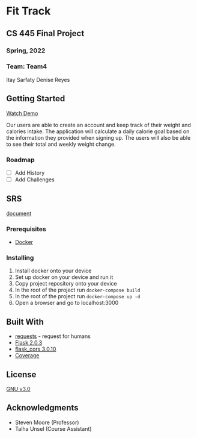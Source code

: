 
# Fit Track
## CS 445 Final Project
### Spring, 2022

### Team: Team4
Itay Sarfaty
Denise Reyes

## Getting Started
[Watch Demo](https://youtu.be/p7LKRz_m1nk)

Our users are able to create an account and keep track of their weight and calories intake. The application will calculate a daily calorie goal based on the information they provided when signing up. The users will also be able to see their total and weekly weight change.

### Roadmap
- [ ] Add History
- [ ] Add Challenges  
  
## SRS
[document](https://docs.google.com/document/d/1JfnKAOamzZimHIJREgkQqjaCR8jhoAAT17GzaGSRaOw/edit?usp=sharing)
  
### Prerequisites
* [Docker](https://www.docker.com/)

### Installing
1. Install docker onto your device
2. Set up docker on your device and run it
3. Copy project repository onto your device
4. In the root of the project run `docker-compose build`
5. In the root of the project run `docker-compose up -d`
6. Open a browser and go to localhost:3000
  
## Built With
 * [requests](https://docs.python-requests.org/en/latest/user/quickstart/#make-a-request) - request for humans 
 * [Flask 2.0.3](https://flask.palletsprojects.com/en/2.1.x/)
 * [flask_cors 3.0.10](https://flask-cors.readthedocs.io/en/latest/)
 * [Coverage](https://flask.palletsprojects.com/en/2.1.x/)

## License
[GNU v3.0](https://choosealicense.com/licenses/gpl-3.0/#)

## Acknowledgments
* Steven Moore (Professor)
* Talha Unsel (Course Assistant)
